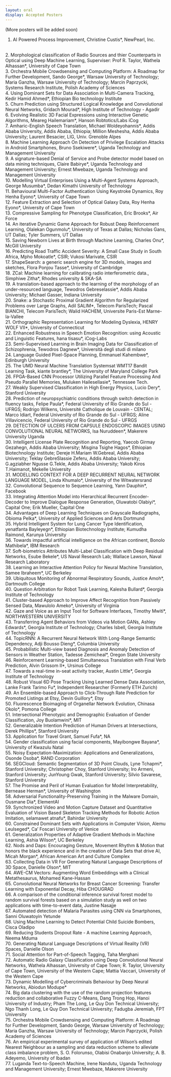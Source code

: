 ```yaml
---
layout: oral
display: Accepted Posters
---
```

(More posters will be added soon)
<br>
1.   AI Powered Process Improvement, Christine Custis*, NewPearl, Inc.
<br>
2.   Morphological classification of Radio Sources and thier Counterparts in Optical using Deep Machine Learning, Superviser: Prof R. Taylor, Wathela Alhassan*, University of Cape Town
<br>
3.   Orchestra Mobile Crowdsensing and Computing Platform: A Roadmap for Further Development, Sando George*, Warsaw University of Technology; Maria Ganzha, Warsaw University of Technology; Marcin Paprzycki, Systems Research Institute, Polish Academy of Sciences
<br>
4.   Using Dominant Sets for Data Association in Multi-Camera Tracking, Kedir Hamid Ahmed*, Ethiopian Bio technology Institute
<br>
5.   Churn Prediction using Structured Logical Knowledge and Convolutional Neural Networks, Gridach Mourad*, High Institute of Technology - Agadir
<br>
6.   Evolving Realistic 3D Facial Expressions using Interactive Genetic Algorithms, Meareg Hailemariam*, Hanson Robtotics/Labs iCog
<br>
7.   Amharic-English Speech Translation, Michael Woldeyohannis*, Addis Ababa University, Addis Ababa, Ethiopia; Million Meshesha, Addis Ababa University; Laurent Besacier, LIG, Univ. Grenoble Alpes
<br>
8.   Machine Learning Approach On Detection of Privilege Escalation Attacks in Android Smartphones, Bruno Ssekiwere*, Uganda Technology and Management University
<br>
9.   A signature-based Denial of Service and Probe detector model based on data mining techniques, Claire Babirye*, Uganda Technology and Management University; Ernest Mwebaze, Uganda Technology and Management University
<br>
10.   Modelling Virtual Enterprises Using a Multi-Agent Systems Approach, George Musumba*, Dedan Kimathi University of Technology
<br>
11.   Behavioural Multi-Factor Authentication Using Keystroke Dynamics, Roy Henha Eyono*, University of Cape Town
<br>
12.   Feature Extraction and Selection of Optical Galaxy Data, Roy Henha Eyono*, University of Cape Town
<br>
13.   Compressive Sampling for Phenotype Classification, Eric Brooks*, Air Force
<br>
14.   An iterative Dynamic Game Approach for Robust Deep Reinforcement Learning, Olalekan Ogunmolu*, University of Texas at Dallas; Nicholas Gans, UT Dallas; Tyler Summers, UT Dallas
<br>
15.   Saving Newborn Lives at Birth through Machine Learning, Charles Onu*, McGill University
<br>
16.   Predicting Road Traffic Accident Severity: A Small Case Study in South Africa, Mpho Mokoatle*, CSIR; Vukosi Marivate, CSIR
<br>
17.   ShapeSearch: a generic search engine for 3D models, images and sketches, Flora Ponjou Tasse*, University of Cambridge
<br>
18.   ZCal: Machine learning for calibrating radio interferometric data., Simphiwe Zitha*, Rhodes university & SKA-SA
<br>
19.   A translation-based approach to the learning of the morphology of an under-resourced language, Tewodros Gebreselassie*, Addis Ababa University; Michael Gasser, Indiana University
<br>
20.   Snake: a Stochastic Proximal Gradient Algorithm for Regularized Problems over Large Graphs, Adil SALIM*, Telecom ParisTech; Pascal BIANCHI, Telecom ParisTech; Walid HACHEM, Universite Paris-Est Marne-la-Vallee
<br>
21.   Orthographic Representation Learning for Modeling Dyslexia, HENRY WOLF VII*, University of Connecticut
<br>
22.   Enhanced Robustness in Speech Emotion Recognition: using Acoustic and Linguistic Features, hana tisasu*, iCog-Labs
<br>
23.   Semi-Supervised Learning in Brain Imaging Data for Classification of Schizophrenia, Tewodros Dagnew*, Università degli studi di milano
<br>
24.   Language Guided Pixel-Space Planning, Emmanuel Kahembwe*, Edinburgh University
<br>
25.   The UMD Neural Machine Translation Systemsat WMT17 Bandit Learning Task, kiante brantley*, The University of Maryland College Park
<br>
26.   FPGA-Based CNN Processor Utilizing Parallel Feature Processing And Pseudo Parallel Memories, Muluken Hailesellasie*, Tennessee Tech.
<br>
27.   Weakly Supervised Classification in High Energy Physics, Lucio Dery*, Stanford University
<br>
28.   Prediction of neuropsychiatric conditions through switch detection in fluency tasks, Felipe Paula*, Federal University of Rio Grande do Sul - UFRGS; Rodrigo Wilkens, Université Catholique de Louvain - CENTAL; Marco Idiart, Federal University of Rio Grande do Sul - UFRGS; Aline Villavicencio, Federal University of Rio Grande do Sul - UFRGS
<br>
29.   DETECTION OF ULCERS FROM CAPSULE ENDOSCOPIC IMAGES USING CONVOLUTIONAL NEURAL NETWORKS, Isa Nuruddeen*, Makerere University Uganda
<br>
30.   Intelligent License Plate Recognition and Reporting, Yaecob Girmay Gezahegn, Addis Ababa University; Misgina Tsighe Hagos*, Ethiopian Biotechnology Institute; Dereje H.Mariam W.Gebreal, Addis Ababa University; Teklay GebreSlassie Zeferu, Addis Ababa University; G.agziabher Ngusse G.Tekle, Addis Ababa University; Yakob Kiros T.Haimanot, Mekelle University
<br>
31.   MODELLING CONTEXT FOR A DEEP RECURRENT NEURAL NETWORK LANGUAGE MODEL, Linda Khumalo*, University of the Witwatersrand
<br>
32.   Convolutional Sequence to Sequence Learning, Yann Dauphin*, Facebook
<br>
33.   Integrating Attention Model into Hierarchical Recurrent Encoder-Decoder to Improve Dialogue Response Generation, Oluwatobi Olabiyi*, Capital One; Erik Mueller, Capital One
<br>
34.   Advantages of Deep Learning Techniques on Grayscale Radiographs, Obioma Pelka*, University of Applied Sciences and Arts Dortmund
<br>
35.   Hybrid Intelligent System for Lung Cancer Type Identification, yenatfanta Bayleyegn*, Ethiopian Biotechnology Institute; Kumudha Raimond, Karunya University
<br>
36.   Towards impactful artificial intelligence on the African continent, Bonolo Mathibela*, IBM Research
<br>
37.   Soft-biometrics Attributes Multi-Label Classification with Deep Residual Networks, Esube Bekele*, US Naval Research Lab; Wallace Lawson, Naval Research Laboratory
<br>
38.   Learning an Interactive Attention Policy for Neural Machine Translation, Samee Ibraheem*, UC Berkeley
<br>
39.   Ubiquitous Monitoring of Abnormal Respiratory Sounds, Justice Amoh*, Dartmouth College
<br>
40.   Question Arbitration for Robot Task Learning, Kalesha Bullard*, Georgia Institute of Technology
<br>
41.   Cluster-based Approach to Improve Affect Recognition from Passively Sensed Data, Mawulolo Ameko*, University of Virginia
<br>
42.   Gaze and Voice as an Input Tool for Software Interfaces, Timothy Mwiti*, NORTHWESTERN UNIVERSITY
<br>
43.   Transferring Agent Behaviors from Videos via Motion GANs, Ashley Edwards*, Georgia Institute of Technology; Charles Isbell, Georgia Institute of Technology
<br>
44.   TopicRNN: A Recurrent Neural Network With Long-Range Semantic Dependency, Adji Bousso Dieng*, Columbia University
<br>
45.   Probabilistic Multi-view based Diagnosis and Anomaly Detection of Sensors in Weather Station, Tadesse Zemicheal*, Oregon State University
<br>
46.   Reinforcement Learning-based Simultaneous Translation with Final Verb Prediction, Alvin Grissom II*, Ursinus College
<br>
47.   Towards a real-time in-seat activity tracker, Austin Little*, Georgia Institute of Technology
<br>
48.   Robust Visual 6D Pose Tracking Using Learned Dense Data Association, Lanke Frank Tarimo Fu*, Independent Researcher (Formerly ETH Zurich)
<br>
49.   An Ensemble-based Approach to Click-Through Rate Prediction for Promoted Listings at Etsy, Devin Guillory*, Etsy
<br>
50.   Fluorescence Bioimaging of Organellar Network Evolution, Chinasa Okolo*, Pomona College
<br>
51.   Intersectional Phenotypic and Demographic Evaluation of Gender Classification, Joy Buolamwini*, MIT
<br>
52.   Generalizable Intention Prediction of Human Drivers at Intersections, Derek Phillips*, Stanford University
<br>
53.   Application for Travel Grant, Samuel Fufa*, NA
<br>
54.   Gender classification using facial components, Mayibongwe Bayana*, University of Kwazulu Natal
<br>
55.   Noisy Expectation-Maximization: Applications and Generalizations, Osonde Osoba*, RAND Corporation
<br>
56.   SEGCloud: Semantic Segmentation of 3D Point Clouds, Lyne Tchapmi*, Stanford University; Christopher Choy, Stanford University; Iro Armeni, Stanford University; JunYoung Gwak, Stanford University; Silvio Savarese, Stanford University
<br>
57.   The Promise and Peril of Human Evaluation for Model Interpretability, Bernease Herman*, University of Washington
<br>
58.   Adversarial Functionality-Preserving Training in the Malware Domain, Ousmane Dia*, ElementAI
<br>
59.   Synchronized Video and Motion Capture Dataset and Quantitative Evaluation of Vision Based Skeleton Tracking Methods for Robotic Action Imitation, selamawet atnafu*, Bahirdar University
<br>
60.   Constrained Dominant Sets with Applications in Computer Vision, Alemu Leulseged*, Ca’ Foscari University of Venice
<br>
61.   Generalization Properties of Adaptive Gradient Methods in Machine Learning, Ashia Wilson*, UC Berkeley
<br>
62.   Nods and Daps: Encouraging Gesture, Movement Rhythm & Motion that honors the black experience and in the creation of Data Sets that drive AI, Micah Morgan*, African American Art and Culture Complex
<br>
63.   Collecting Data in VR For Generating Natural Language Descriptions of 3D Space, Danielle Olson*, MIT
<br>
64.   AWE-CM Vectors: Augmenting Word Embeddings with a Clinical Metathesaurus, Mohamed Kane-Hassan
<br>
65.   Convolutional Neural Networks for Breast Cancer Screening: Transfer Learning with Exponential Decay, Hiba CHOUGRAD
<br>
66.   A comparison of the conditional inference survival forest model to random survival forests based on a simulation study as well on two applications with time-to-event data, Justine Nasajje
<br>
67.   Automated detection of Malaria Parasites using CNN via Smartphones, Sanni Oluwatoyin Yetunde
<br>
68.   Using Machine Learning to Detect Potential Child Suicide Bombers, Cisca Oladipo 
<br>
69.   Reducing Students Dropout Rate - A machine Learning Approach, Neema Mduma 
<br>
70.   Generating Natural Language Descriptions of Virtual Reality (VR) Spaces, Danielle Olson
<br>
71.   Social Attention for Part-of-Speech Tagging, Taha Merghani
<br>
72.   Automatic Radio Galaxy Classification using Deep Convolutional Neural Networks, Wathela Alhassan, University of Cape Town; R. Taylor, University of Cape Town, University of the Western Cape; Mattia Vaccari, University of the Western Cape
<br>
73.   Dynamic Modelling of Cybercriminals Behaviour by Deep Neural Networks, Abiodun Modupe*
<br>
74.   Big data clustering with the use of the random projection features reduction and collaborative Fuzzy C-Means, Dang Trong Hop, Hanoi University of Industry; Pham The Long, Le Quy Don Technical University; Ngo Thanh Long, Le Quy Don Technical University; Fadugba Jeremiah, FPT University
<br>
75.   Orchestra Mobile Crowdsensing and Computing Platform: A Roadmap for Further Development, Sando George, Warsaw University of Technology; Maria Ganzha, Warsaw University of Technology; Marcin Paprzycki, Polish Academy of Sciences
<br>
76.   An empirical experimental survey of application of Wilson’s edited Nearest Neighbour as a sampling and data reduction scheme to alleviate class imbalance problem,  S. O. Folorunso, Olabisi Onabanjo University; A. B. Adeyemo, University of Ibadan
<br>
77.   Luganda Text-to-Speech Machine, Irene Nandutu, Uganda Technology and Management University; Ernest Mwebaze, Makerere University
<br>
